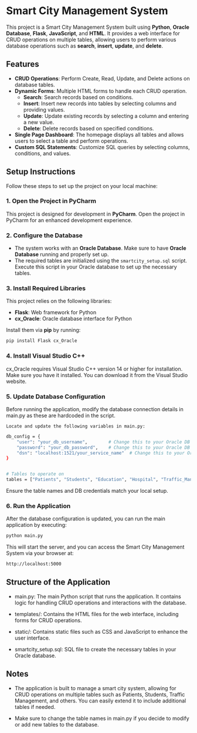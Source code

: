 # Smart City Management System

This project is a Smart City Management System built using **Python**, **Oracle Database**, **Flask**, **JavaScript**, and **HTML**. It provides a web interface for CRUD operations on multiple tables, allowing users to perform various database operations such as **search**, **insert**, **update**, and **delete**.

## Features

- **CRUD Operations**: Perform Create, Read, Update, and Delete actions on database tables.
- **Dynamic Forms**: Multiple HTML forms to handle each CRUD operation. 
  - **Search**: Search records based on conditions.
  - **Insert**: Insert new records into tables by selecting columns and providing values.
  - **Update**: Update existing records by selecting a column and entering a new value.
  - **Delete**: Delete records based on specified conditions.
- **Single Page Dashboard**: The homepage displays all tables and allows users to select a table and perform operations.
- **Custom SQL Statements**: Customize SQL queries by selecting columns, conditions, and values.

## Setup Instructions

Follow these steps to set up the project on your local machine:

### 1. **Open the Project in PyCharm**

   This project is designed for development in **PyCharm**. Open the project in PyCharm for an enhanced development experience.

### 2. **Configure the Database**

   - The system works with an **Oracle Database**. Make sure to have **Oracle Database** running and properly set up.
   - The required tables are initialized using the `smartcity_setup.sql` script. Execute this script in your Oracle database to set up the necessary tables.

### 3. **Install Required Libraries**

   This project relies on the following libraries:
   - **Flask**: Web framework for Python
   - **cx_Oracle**: Oracle database interface for Python
   
   Install them via **pip** by running:
   ```bash
   pip install Flask cx_Oracle
   ```
### 4. **Install Visual Studio C++**
cx_Oracle requires Visual Studio C++ version 14 or higher for installation. Make sure you have it installed. You can download it from the Visual Studio website.

### 5. **Update Database Configuration**
Before running the application, modify the database connection details in main.py as these are hardcoded in the script.

    Locate and update the following variables in main.py:

```bash
db_config = {
    "user": "your_db_username",        # Change this to your Oracle DB username
    "password": "your_db_password",    # Change this to your Oracle DB password
    "dsn": "localhost:1521/your_service_name"  # Change this to your Oracle DB DSN (Data Source Name)
}


# Tables to operate on
tables = ["Patients", "Students", "Education", "Hospital", "Traffic_Management", "Citizen", "Assets", "Transportation", "Property"]  # Update table names if needed
```

Ensure the table names and DB credentials match your local setup.

### 6. **Run the Application**
After the database configuration is updated, you can run the main application by executing:

```bash
python main.py
```
This will start the server, and you can access the Smart City Management System via your browser at:
```bash
http://localhost:5000
```

## Structure of the Application
- main.py: The main Python script that runs the application. It contains logic for handling CRUD operations and interactions with the database.

- templates/: Contains the HTML files for the web interface, including forms for CRUD operations.

- static/: Contains static files such as CSS and JavaScript to enhance the user interface.

- smartcity_setup.sql: SQL file to create the necessary tables in your Oracle database.

## Notes
- The application is built to manage a smart city system, allowing for CRUD operations on multiple tables such as Patients, Students, Traffic Management, and others. You can easily extend it to include additional tables if needed.

- Make sure to change the table names in main.py if you decide to modify or add new tables to the database.